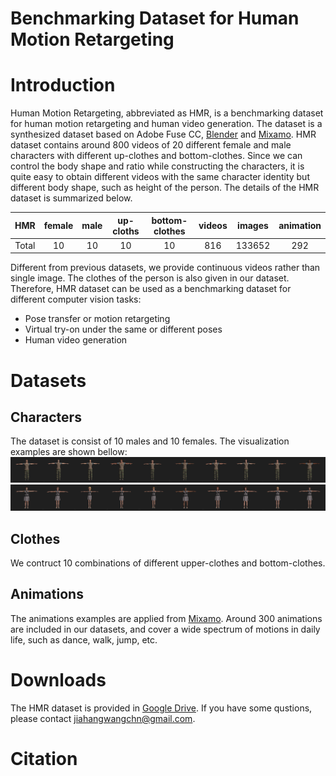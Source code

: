 # Benchmarking Dataset for Human Motion Retargeting

# Introduction
Human Motion Retargeting, abbreviated as HMR, is a benchmarking dataset for human motion retargeting and human video generation. The dataset is a synthesized dataset based on Adobe Fuse CC, [Blender](https://www.blender.org/) and [Mixamo](https://www.mixamo.com). HMR dataset contains around 800 videos of 20 different female and male characters with different up-clothes and bottom-clothes. Since we can control the body shape and ratio while constructing the characters, it is quite easy to obtain different videos with the same character identity but different body shape, such as height of the person. The details of the HMR dataset is summarized below.

| HMR |female|male|up-cloths|bottom-clothes|videos|images|animation|
|:--:|:--:|:--:|:--:|:--:|:--:|:--:|:--:|
|Total| 10 | 10 | 10 | 10 | 816 | 133652| 292|

Different from previous datasets, we provide continuous videos rather than single image. The clothes of the person is also given in our dataset. Therefore, HMR dataset can be used as a benchmarking dataset for different computer vision tasks:
- Pose transfer or motion retargeting
- Virtual try-on under the same or different poses
- Human video generation

# Datasets
## Characters
The dataset is consist of 10 males and 10 females. The visualization examples are shown bellow:
![males](./figures/male.png) 
![females](./figures/female.png)
## Clothes
We contruct 10 combinations of different upper-clothes and bottom-clothes.
## Animations
The animations examples are applied from [Mixamo](https://www.mixamo.com). Around 300 animations are included in our datasets, and cover a wide spectrum of motions in daily life, such as dance, walk, jump, etc.


# Downloads
The HMR dataset is provided in [Google Drive](). If you have some qustions, please contact jiahangwangchn@gmail.com.

# Citation